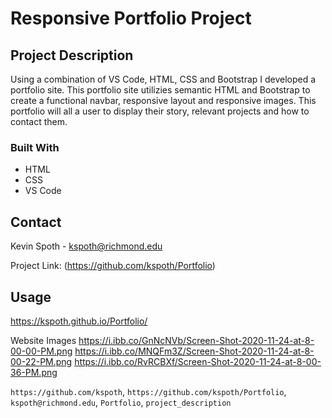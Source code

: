 # Responsive Portfolio Project

## Project Description

Using a combination of VS Code, HTML, CSS and Bootstrap I developed a portfolio site. This portfolio site utilizies semantic HTML and Bootstrap to create a functional navbar, responsive layout and responsive images. This portfolio will all a user to display their story, relevant projects and how to contact them.

### Built With

- HTML
- CSS
- VS Code

<!-- CONTACT -->

## Contact

Kevin Spoth - kspoth@richmond.edu

Project Link: (https://github.com/kspoth/Portfolio)

## Usage

https://kspoth.github.io/Portfolio/

Website Images
https://i.ibb.co/GnNcNVb/Screen-Shot-2020-11-24-at-8-00-00-PM.png
https://i.ibb.co/MNQFm3Z/Screen-Shot-2020-11-24-at-8-00-22-PM.png
https://i.ibb.co/RvRCBXf/Screen-Shot-2020-11-24-at-8-00-36-PM.png

`https://github.com/kspoth`, `https://github.com/kspoth/Portfolio`, `kspoth@richmond.edu`, `Portfolio`, `project_description`
